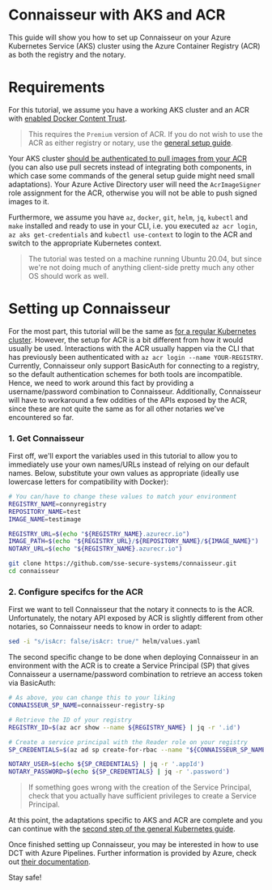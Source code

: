 # Connaisseur with AKS and ACR
This guide will show you how to set up Connaisseur on your Azure Kubernetes Service (AKS) cluster using the Azure Container Registry (ACR) as both the registry and the notary.

# Requirements

For this tutorial, we assume you have a working AKS cluster and an ACR with [enabled Docker Content Trust](https://docs.microsoft.com/en-us/azure/container-registry/container-registry-content-trust#enable-registry-content-trust).

> This requires the `Premium` version of ACR. If you do not wish to use the ACR as either registry or notary, use the [general setup guide](../README.md).

Your AKS cluster [should be authenticated to pull images from your ACR](https://docs.microsoft.com/en-us/azure/aks/cluster-container-registry-integration) (you can also use pull secrets instead of integrating both components, in which case some commands of the general setup guide might need small adaptations). Your Azure Active Directory user will need the `AcrImageSigner` role assignment for the ACR, otherwise you will not be able to push signed images to it.

Furthermore, we assume you have `az`, `docker`, `git`, `helm`, `jq`,  `kubectl` and `make` installed and ready to use in your CLI, i.e. you executed `az acr login`, `az aks get-credentials` and `kubectl use-context` to login to the ACR and switch to the appropriate Kubernetes context.

> The tutorial was tested on a machine running Ubuntu 20.04, but since we're not doing much of anything client-side pretty much any other OS should work as well.

# Setting up Connaisseur

For the most part, this tutorial will be the same as [for a regular Kubernetes cluster](../README.md). However, the setup for ACR is a bit different from how it would usually be used. Interactions with the ACR usually happen via the CLI that has previously been authenticated with `az acr login --name YOUR-REGISTRY`. Currently, Connaisseur only support BasicAuth for connecting to a registry, so the default authentication schemes for both tools are incompatible. Hence, we need to work around this fact by providing a username/password combination to Connaisseur. Additionally, Connaisseur will have to workaround a few oddities of the APIs exposed by the ACR, since these are not quite the same as for all other notaries we've encountered so far.

### 1. Get Connaisseur

First off, we'll export the variables used in this tutorial to allow you to immediately use your own names/URLs instead of relying on our default names. Below, substitute your own values as appropriate (ideally use lowercase letters for compatibility with Docker):

```bash
# You can/have to change these values to match your environment
REGISTRY_NAME=connyregistry
REPOSITORY_NAME=test
IMAGE_NAME=testimage

REGISTRY_URL=$(echo "${REGISTRY_NAME}.azurecr.io")
IMAGE_PATH=$(echo "${REGISTRY_URL}/${REPOSITORY_NAME}/${IMAGE_NAME}")
NOTARY_URL=$(echo "${REGISTRY_NAME}.azurecr.io")

git clone https://github.com/sse-secure-systems/connaisseur.git
cd connaisseur
```

### 2. Configure specifcs for the ACR

First we want to tell Connaisseur that the notary it connects to is the ACR. Unfortunately, the notary API exposed by ACR is slightly different from other notaries, so Connaisseur needs to know in order to adapt:

```bash
sed -i "s/isAcr: false/isAcr: true/" helm/values.yaml
```

The second specific change to be done when deploying Connaisseur in an environment with the ACR is to create a Service Principal (SP) that gives Connaisseur a username/password combination to retrieve an access token via BasicAuth:

```bash
# As above, you can change this to your liking
CONNAISSEUR_SP_NAME=connaisseur-registry-sp

# Retrieve the ID of your registry
REGISTRY_ID=$(az acr show --name ${REGISTRY_NAME} | jq -r '.id')

# Create a service principal with the Reader role on your registry
SP_CREDENTIALS=$(az ad sp create-for-rbac --name "${CONNAISSEUR_SP_NAME}" --role Reader --scopes ${REGISTRY_ID})

NOTARY_USER=$(echo ${SP_CREDENTIALS} | jq -r '.appId')
NOTARY_PASSWORD=$(echo ${SP_CREDENTIALS} | jq -r '.password')
```

> If something goes wrong with the creation of the Service Principal, check that you actually have sufficient privileges to create a Service Principal.

At this point, the adaptations specific to AKS and ACR are complete and you can continue with the [second step of the general Kubernetes guide](../README.md#2-set-up-docker-content-trust).

Once finished setting up Connaisseur, you may be interested in how to use DCT with Azure Pipelines. Further information is provided by Azure, check out [their documentation](https://docs.microsoft.com/en-us/azure/devops/pipelines/ecosystems/containers/content-trust).

Stay safe!
